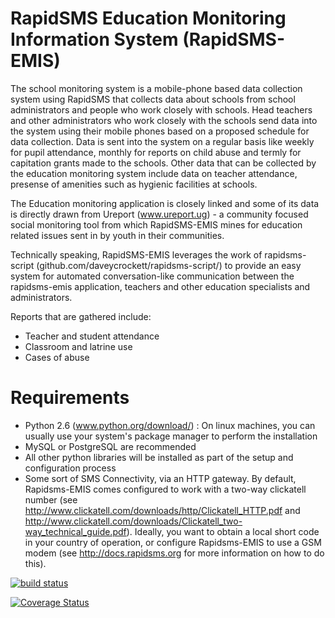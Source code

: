 RapidSMS Education Monitoring Information System (RapidSMS-EMIS)
================================================================
The school monitoring system is a mobile-phone based data collection system using RapidSMS that collects data about schools from school administrators and people who work closely with schools. Head teachers and other administrators who work closely with the schools send data into the system using their mobile phones based on a proposed schedule for data collection. Data is sent into the system on a regular basis like weekly for pupil attendance, monthly for reports on child abuse and termly for capitation grants made to the schools. Other data that can be collected by the education monitoring system include data on teacher attendance, presense of amenities such as hygienic facilities at schools.

The Education monitoring application is closely linked and some of its data is directly drawn from Ureport (www.ureport.ug) - a community focused social monitoring tool from which RapidSMS-EMIS mines for education related issues sent in by youth in their communities.

Technically speaking, RapidSMS-EMIS leverages the work of rapidsms-script (github.com/daveycrockett/rapidsms-script/) to provide an easy system for automated conversation-like communication between the rapidsms-emis application, teachers and other education specialists and administrators.

Reports that are gathered include:
 - Teacher and student attendance
 - Classroom and latrine use
 - Cases of abuse

Requirements
============
 - Python 2.6 (www.python.org/download/) : On linux machines, you can usually use your system's package manager to perform the installation
 - MySQL or PostgreSQL are recommended
 - All other python libraries will be installed as part of the setup and configuration process
 - Some sort of SMS Connectivity, via an HTTP gateway.  By default, Rapidsms-EMIS comes configured to work with a two-way clickatell number (see http://www.clickatell.com/downloads/http/Clickatell_HTTP.pdf and http://www.clickatell.com/downloads/Clickatell_two-way_technical_guide.pdf).  Ideally, you want to obtain a local short code in your country of operation, or configure Rapidsms-EMIS to use a GSM modem (see http://docs.rapidsms.org for more information on how to do this).

[![build status][build-status]](https://travis-ci.org/unicefuganda/edtrac)

[build-status]: https://travis-ci.org/unicefuganda/edtrac.png "build status"
[![Coverage Status](https://coveralls.io/repos/unicefuganda/edtrac/badge.png)](https://coveralls.io/r/unicefuganda/edtrac)
